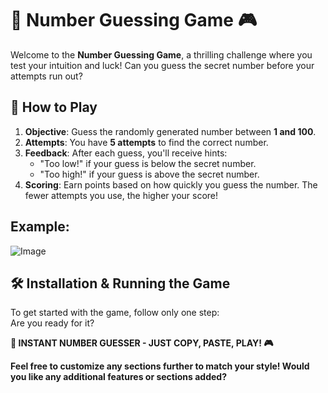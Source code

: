 # 🎉 Number Guessing Game 🎮

Welcome to the **Number Guessing Game**, a thrilling challenge where you test your intuition and luck! Can you guess the secret number before your attempts run out? 


## 🚀 How to Play
1. **Objective**: Guess the randomly generated number between **1 and 100**.
2. **Attempts**: You have **5 attempts** to find the correct number.
3. **Feedback**: After each guess, you'll receive hints:
   - "Too low!" if your guess is below the secret number.
   - "Too high!" if your guess is above the secret number.
4. **Scoring**: Earn points based on how quickly you guess the number. The fewer attempts you use, the higher your score!

## Example:
![Image](https://github.com/user-attachments/assets/87ad9a1e-c98d-4d0f-a896-02ec4a5ae198)

## 🛠️ Installation & Running the Game
To get started with the game, follow only one step:<br>
Are you ready for it?

**🚀 INSTANT NUMBER GUESSER - JUST COPY, PASTE, PLAY! 🎮**

**Feel free to customize any sections further to match your style! Would you like any additional features or sections added?**
